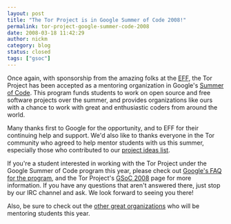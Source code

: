 ```yaml
---
layout: post
title: "The Tor Project is in Google Summer of Code 2008!"
permalink: tor-project-google-summer-code-2008
date: 2008-03-18 11:42:29
author: nickm
category: blog
status: closed
tags: ["gsoc"]
---
```


Once again, with sponsorship from the amazing folks at the [EFF](https://www.eff.org/), the Tor Project has been accepted as a mentoring organization in Google's [Summer of Code](http://code.google.com/soc/2008/). This program funds students to work on open source and free software projects over the summer, and provides organizations like ours with a chance to work with great and enthusiastic coders from around the world.

Many thanks first to Google for the opportunity, and to EFF for their continuing help and support. We'd also like to thanks everyone in the Tor community who agreed to help mentor students with us this summer, especially those who contributed to our [project ideas list](https://www.torproject.org/volunteer.html#Projects).

If you're a student interested in working with the Tor Project under the Google Summer of Code program this year, please check out [Google's FAQ for the program](http://code.google.com/opensource/gsoc/2008/faqs.html), and the Tor Project's [GSoC 2008](https://torproject.org/gsoc.html) page for more information. If you have any questions that aren't answered there, just stop by our IRC channel and ask. We look forward to seeing you there!

Also, be sure to check out the [other great organizations](http://code.google.com/soc/2008/) who will be mentoring students this year.
